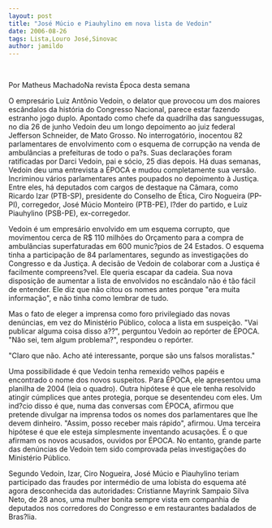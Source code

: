 ```yaml
---
layout: post
title: "José Múcio e Piauhylino em nova lista de Vedoin"
date: 2006-08-26
tags: Lista,Louro José,Sinovac
author: jamildo
---
```

&nbsp;

Por Matheus MachadoNa revista &Eacute;poca desta semana

O empres&aacute;rio Luiz Ant&ocirc;nio Vedoin, o delator que provocou um dos maiores esc&acirc;ndalos da hist&oacute;ria do Congresso Nacional, parece estar fazendo estranho jogo duplo. Apontado como chefe da quadrilha das sanguessugas, no dia 26 de junho Vedoin deu um longo depoimento ao juiz federal Jefferson Schneider, de Mato Grosso. No interrogat&oacute;rio, inocentou 82 parlamentares de envolvimento com o esquema de corrup&ccedil;&atilde;o na venda de ambul&acirc;ncias a prefeituras de todo o pa?s. Suas declara&ccedil;&otilde;es foram ratificadas por Darci Vedoin, pai e s&oacute;cio, 25 dias depois. H&aacute; duas semanas, Vedoin deu uma entrevista a &Eacute;POCA e mudou completamente sua vers&atilde;o. Incriminou v&aacute;rios parlamentares antes poupados no depoimento &agrave; Justi&ccedil;a. Entre eles, h&aacute; deputados com cargos de destaque na C&acirc;mara, como Ricardo Izar (PTB-SP), presidente do Conselho de &Eacute;tica, Ciro Nogueira (PP-PI), corregedor, Jos&eacute; M&uacute;cio Monteiro (PTB-PE), l?der do partido, e Luiz Piauhylino (PSB-PE), ex-corregedor.

Vedoin &eacute; um empres&aacute;rio envolvido em um esquema corrupto, que movimentou cerca de R$ 110 milh&otilde;es do Or&ccedil;amento para a compra de ambul&acirc;ncias superfaturadas em 600 munic?pios de 24 Estados. O esquema tinha a participa&ccedil;&atilde;o de 84 parlamentares, segundo as investiga&ccedil;&otilde;es do Congresso e da Justi&ccedil;a. A decis&atilde;o de Vedoin de colaborar com a Justi&ccedil;a &eacute; facilmente compreens?vel. Ele queria escapar da cadeia. Sua nova disposi&ccedil;&atilde;o de aumentar a lista de envolvidos no esc&acirc;ndalo n&atilde;o &eacute; t&atilde;o f&aacute;cil de entender. Ele diz que n&atilde;o citou os nomes antes porque "era muita informa&ccedil;&atilde;o", e n&atilde;o tinha como lembrar de tudo.

Mas o fato de eleger a imprensa como foro privilegiado das novas den&uacute;ncias, em vez do Minist&eacute;rio P&uacute;blico, coloca a lista em suspei&ccedil;&atilde;o. "Vai publicar alguma coisa disso a??", perguntou Vedoin ao rep&oacute;rter de &Eacute;POCA. "N&atilde;o sei, tem algum problema?", respondeu o rep&oacute;rter.

"Claro que n&atilde;o. Acho at&eacute; interessante, porque s&atilde;o uns falsos moralistas."

Uma possibilidade &eacute; que Vedoin tenha remexido velhos pap&eacute;is e encontrado o nome dos novos suspeitos. Para &Eacute;POCA, ele apresentou uma planilha de 2004 (leia o quadro). Outra hip&oacute;tese &eacute; que ele tenha resolvido atingir c&uacute;mplices que antes protegia, porque se desentendeu com eles. Um ind?cio disso &eacute; que, numa das conversas com &Eacute;POCA, afirmou que pretende divulgar na imprensa todos os nomes dos parlamentares que lhe devem dinheiro. "Assim, posso receber mais r&aacute;pido", afirmou. Uma terceira hip&oacute;tese &eacute; que ele esteja simplesmente inventando acusa&ccedil;&otilde;es. &Eacute; o que afirmam os novos acusados, ouvidos por &Eacute;POCA. No entanto, grande parte das den&uacute;ncias de Vedoin tem sido comprovada pelas investiga&ccedil;&otilde;es do Minist&eacute;rio P&uacute;blico.

Segundo Vedoin, Izar, Ciro Nogueira, Jos&eacute; M&uacute;cio e Piauhylino teriam participado das fraudes por interm&eacute;dio de uma lobista do esquema at&eacute; agora desconhecida das autoridades: Cristianne Mayrink Sampaio Silva Neto, de 28 anos, uma mulher bonita sempre vista em companhia de deputados nos corredores do Congresso e em restaurantes badalados de Bras?lia.